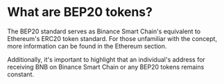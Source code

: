 # What are BEP20 tokens?

The BEP20 standard serves as Binance Smart Chain's equivalent to Ethereum's ERC20 token standard. For those unfamiliar with the concept, more information can be found in the Ethereum section. 

Additionally, it's important to highlight that an individual's address for receiving BNB on Binance Smart Chain or any BEP20 tokens remains constant. 

